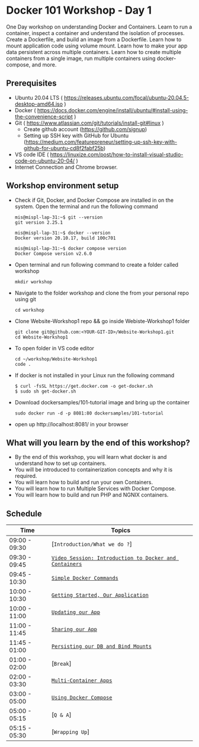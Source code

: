 # Docker 101 Workshop - Day 1

One Day workshop on understanding Docker and Containers. Learn to run a container, inspect a container and understand the isolation of processes. Create a Dockerfile, and build an image from a Dockerfile. Learn how to mount application code using volume mount. Learn how to make your app data persistent across multiple containers. Learn how to create multiple containers from a single image, run multiple containers using docker-compose, and more.

## Prerequisites
 - Ubuntu 20.04 LTS  ( https://releases.ubuntu.com/focal/ubuntu-20.04.5-desktop-amd64.iso )
 - Docker  ( https://docs.docker.com/engine/install/ubuntu/#install-using-the-convenience-script )
 - Git     ( https://www.atlassian.com/git/tutorials/install-git#linux )
   - Create github account (https://github.com/signup)
   - Setting up SSH key with GitHub for Ubuntu
 (https://medium.com/featurepreneur/setting-up-ssh-key-with-github-for-ubuntu-cd8f2fabf25b)
 - VS code IDE ( https://linuxize.com/post/how-to-install-visual-studio-code-on-ubuntu-20-04/ )
 - Internet Connection and Chrome browser.

## Workshop environment setup 
 - Check if Git, Docker, and Docker Compose are installed in on the system. Open the terminal and run the following command
   ```
   mis@mispl-lap-31:~$ git --version
   git version 2.25.1

   mis@mispl-lap-31:~$ docker --version
   Docker version 20.10.17, build 100c701

   mis@mispl-lap-31:~$ docker compose version
   Docker Compose version v2.6.0

   ```
 - Open terminal and run following command to create a folder called workshop
    ```
    mkdir workshop
    ```
 - Navigate to the folder workshop and clone the from your personal repo using git
    ```
    cd workshop
    ```
 - Clone Website-Workshop1 repo && go inside Webiste-Workshop1 folder
    ``` 
    git clone git@github.com:<YOUR-GIT-ID>/Website-Workshop1.git
    cd Website-Workshop1
    ```
 - To open folder in VS code editor
    ```
    cd ~/workshop/Website-Workshop1
    code .
    ```
 - If docker is not installed in your Linux run the following command
    ```
    $ curl -fsSL https://get.docker.com -o get-docker.sh
    $ sudo sh get-docker.sh
   ```
 - Download dockersamples/101-tutorial image and bring up the container
    ```
    sudo docker run -d -p 8081:80 dockersamples/101-tutorial
    ```

 - open up http://localhost:8081/ in your browser

## What will you learn by the end of this workshop?
- By the end of this workshop, you will learn what docker is and understand how to set up containers.
- You will be introduced to containerization concepts and why it is required.
- You will learn how to build and run your own Containers.
- You will learn how to run Multiple Services with Docker Compose.
- You will learn how to build and run PHP and NGNIX containers.

## Schedule

| Time          | Topics
|---------------|-------
| 09:00 - 09:30 |  [`Introduction/What we do ?`]
| 09:30 - 09:45 |  [`Video Session: Introduction to Docker and Containers`](docker_intro.md)
| 09:45 - 10:30 |  [`Simple Docker Commands`](simple_docker_commands.md)
| 10:00 - 10:30 |  [`Getting Started, Our Application`](getting_started.md)
| 10:00 - 11:00 |  [`Updating our App`](updating_our_app.md)
| 11:00 - 11:45 |  [`Sharing our App`](sharing_our_app.md)
| 11:45 - 01:00 |  [`Persisting our DB and Bind Mounts`](persisting_our_app.md)
| 01:00 - 02:00 |  [`Break`]
| 02:00 - 03:30 |  [`Multi-Container Apps`](multi_container_app.md)
| 03:00 - 05:00 |  [`Using Docker Compose`](using_docker_compose.md)
| 05:00 - 05:15 |  [`Q & A`]
| 05:15 - 05:30 |  [`Wrapping Up`]
